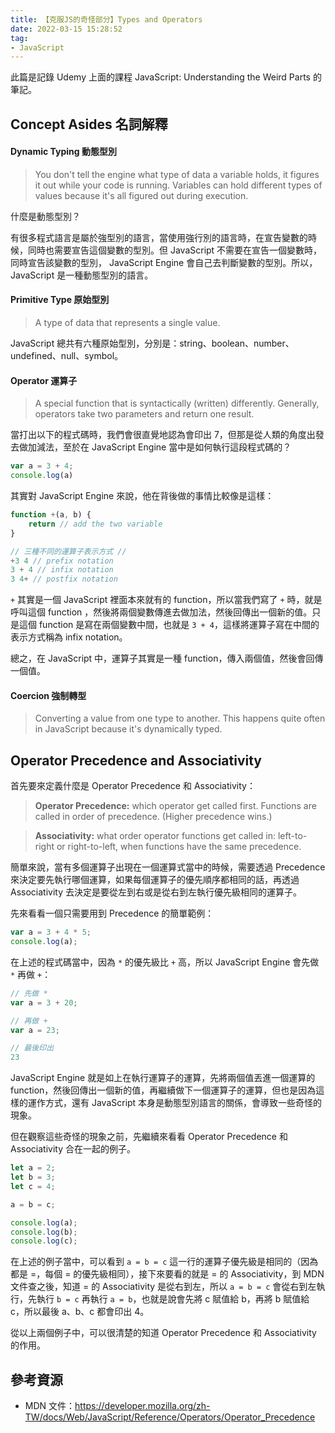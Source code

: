 ```yaml
---
title: 【克服JS的奇怪部分】Types and Operators
date: 2022-03-15 15:28:52
tag:
- JavaScript
---
```


此篇是記錄 Udemy 上面的課程 JavaScript: Understanding the Weird Parts 的筆記。

<!-- more -->

## Concept Asides 名詞解釋

#### Dynamic Typing 動態型別

> You don't tell the engine what type of data a variable holds, it figures it out while your code is running.
> Variables can hold different types of values because it's all figured out during execution.

什麼是動態型別？

有很多程式語言是屬於強型別的語言，當使用強行別的語言時，在宣告變數的時候，同時也需要宣告這個變數的型別。但 JavaScript 不需要在宣告一個變數時，同時宣告該變數的型別， JavaScript Engine 會自己去判斷變數的型別。所以，JavaScript 是一種動態型別的語言。

#### Primitive Type 原始型別

> A type of data that represents a single value.

JavaScript 總共有六種原始型別，分別是：string、boolean、number、undefined、null、symbol。

#### Operator 運算子

> A special function that is syntactically (written) differently.
> Generally, operators take two parameters and return one result.

當打出以下的程式碼時，我們會很直覺地認為會印出 7，但那是從人類的角度出發去做加減法，至於在 JavaScript Engine 當中是如何執行這段程式碼的？

```javascript
var a = 3 + 4;
console.log(a)
```

其實對 JavaScript Engine 來說，他在背後做的事情比較像是這樣：

```javascript
function +(a, b) {
    return // add the two variable
}

// 三種不同的運算子表示方式 //
+3 4 // prefix notation
3 + 4 // infix notation
3 4+ // postfix notation
```

`+` 其實是一個 JavaScript 裡面本來就有的 function，所以當我們寫了 `+` 時，就是呼叫這個 function ，然後將兩個變數傳進去做加法，然後回傳出一個新的值。只是這個 function 是寫在兩個變數中間，也就是 `3 + 4`，這樣將運算子寫在中間的表示方式稱為 infix notation。

總之，在 JavaScript 中，運算子其實是一種 function，傳入兩個值，然後會回傳一個值。

#### Coercion 強制轉型
> Converting a value from one type to another.
> This happens quite often in JavaScript because it's dynamically typed.

## Operator Precedence and Associativity

首先要來定義什麼是 Operator Precedence 和 Associativity：
> <b>Operator Precedence:</b> which operator get called first.
> Functions are called in order of precedence. (Higher precedence wins.)

> <b>Associativity:</b> what order operator functions get called in: left-to-right or right-to-left, when functions have the same precedence.

簡單來說，當有多個運算子出現在一個運算式當中的時候，需要透過 Precedence 來決定要先執行哪個運算，如果每個運算子的優先順序都相同的話，再透過 Associativity 去決定是要從左到右或是從右到左執行優先級相同的運算子。

先來看看一個只需要用到 Precedence 的簡單範例：

```javascript
var a = 3 + 4 * 5;
console.log(a);
```

在上述的程式碼當中，因為 `*` 的優先級比 `+` 高，所以 JavaScript Engine 會先做 `*` 再做 `+`：

```javascript
// 先做 *
var a = 3 + 20;

// 再做 +
var a = 23;

// 最後印出
23
```

JavaScript Engine 就是如上在執行運算子的運算，先將兩個值丟進一個運算的 function，然後回傳出一個新的值，再繼續做下一個運算子的運算，但也是因為這樣的運作方式，還有 JavaScript 本身是動態型別語言的關係，會導致一些奇怪的現象。

但在觀察這些奇怪的現象之前，先繼續來看看 Operator Precedence 和 Associativity 合在一起的例子。

```javascript
let a = 2;
let b = 3;
let c = 4;

a = b = c;

console.log(a);
console.log(b);
console.log(c);
```

在上述的例子當中，可以看到 `a = b = c` 這一行的運算子優先級是相同的（因為都是 =，每個 = 的優先級相同），接下來要看的就是 = 的 Associativity，到 MDN 文件查之後，知道 = 的 Associativity 是從右到左，所以 `a = b = c` 會從右到左執行，先執行 `b = c` 再執行 `a = b`，也就是說會先將 c 賦值給 b，再將 b 賦值給 c，所以最後 a、b、c 都會印出 4。

從以上兩個例子中，可以很清楚的知道 Operator Precedence 和 Associativity 的作用。

## 參考資源
- MDN 文件：https://developer.mozilla.org/zh-TW/docs/Web/JavaScript/Reference/Operators/Operator_Precedence